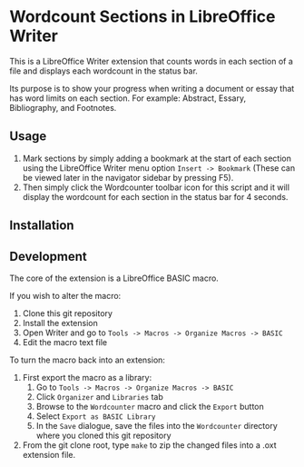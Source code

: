 # Wordcount Sections in LibreOffice Writer

This is a LibreOffice Writer extension that counts words in each section of a file and displays each wordcount in the status bar.

Its purpose is to show your progress when writing a document or essay that has word limits on each section. For example: Abstract, Essary, Bibliography, and Footnotes.

## Usage

1. Mark sections by simply adding a bookmark at the start of each section using the LibreOffice Writer menu option `Insert -> Bookmark` (These can be viewed later in the navigator sidebar by pressing F5).
2. Then simply click the Wordcounter toolbar icon for this script and it will display the wordcount for each section in the status bar for 4 seconds.

## Installation



## Development

The core of the extension is a LibreOffice BASIC macro.

If you wish to alter the macro:

1. Clone this git repository
2. Install the extension
3. Open Writer and go to `Tools -> Macros -> Organize Macros -> BASIC`
4. Edit the macro text file <flesh this out when I know what it looks like>

To turn the macro back into an extension:

1. First export the macro as a library:
   1. Go to `Tools -> Macros -> Organize Macros -> BASIC`
   2. Click `Organizer` and `Libraries` tab
   3. Browse to the `Wordcounter` macro and click the `Export` button
   4. Select `Export as BASIC Library`
   5. In the `Save` dialogue, save the files into the `Wordcounter` directory where you cloned this git repository
2. From the git clone root, type `make` to zip the changed files into a .oxt extension file.


